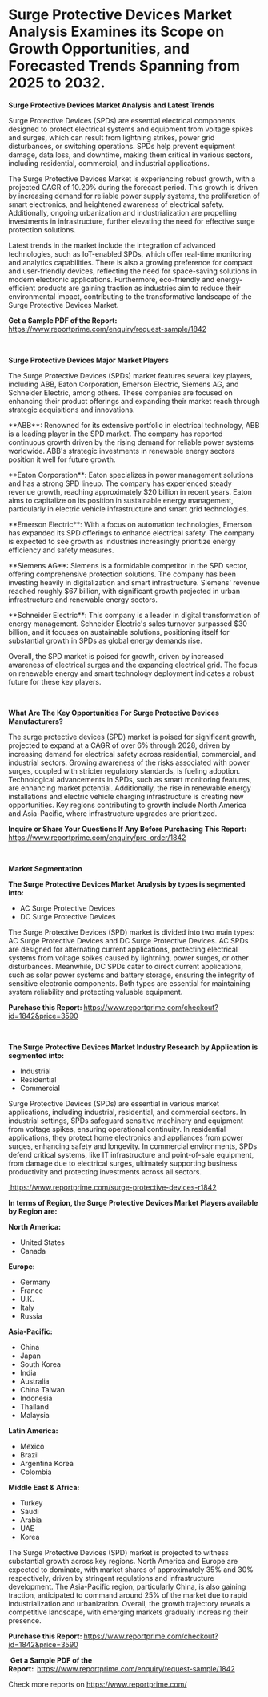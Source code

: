 <p><h1>Surge Protective Devices Market Analysis Examines its Scope on Growth Opportunities, and Forecasted Trends Spanning from 2025 to 2032.</h1></p><p><strong>Surge Protective Devices Market Analysis and Latest Trends</strong></p>
<p><p>Surge Protective Devices (SPDs) are essential electrical components designed to protect electrical systems and equipment from voltage spikes and surges, which can result from lightning strikes, power grid disturbances, or switching operations. SPDs help prevent equipment damage, data loss, and downtime, making them critical in various sectors, including residential, commercial, and industrial applications.</p><p>The Surge Protective Devices Market is experiencing robust growth, with a projected CAGR of 10.20% during the forecast period. This growth is driven by increasing demand for reliable power supply systems, the proliferation of smart electronics, and heightened awareness of electrical safety. Additionally, ongoing urbanization and industrialization are propelling investments in infrastructure, further elevating the need for effective surge protection solutions.</p><p>Latest trends in the market include the integration of advanced technologies, such as IoT-enabled SPDs, which offer real-time monitoring and analytics capabilities. There is also a growing preference for compact and user-friendly devices, reflecting the need for space-saving solutions in modern electronic applications. Furthermore, eco-friendly and energy-efficient products are gaining traction as industries aim to reduce their environmental impact, contributing to the transformative landscape of the Surge Protective Devices Market.</p></p>
<p><strong>Get a Sample PDF of the Report:&nbsp;</strong> <a href="https://www.reportprime.com/enquiry/request-sample/1842?utm_campaign=2244&utm_medium=2&utm_source=Github&utm_content=ia&utm_term=18032025&utm_id=surge-protective-devices">https://www.reportprime.com/enquiry/request-sample/1842</a></p>
<p>&nbsp;</p>
<p><strong>Surge Protective Devices Major Market Players</strong></p>
<p><p>The Surge Protective Devices (SPDs) market features several key players, including ABB, Eaton Corporation, Emerson Electric, Siemens AG, and Schneider Electric, among others. These companies are focused on enhancing their product offerings and expanding their market reach through strategic acquisitions and innovations.</p><p>**ABB**: Renowned for its extensive portfolio in electrical technology, ABB is a leading player in the SPD market. The company has reported continuous growth driven by the rising demand for reliable power systems worldwide. ABB's strategic investments in renewable energy sectors position it well for future growth.</p><p>**Eaton Corporation**: Eaton specializes in power management solutions and has a strong SPD lineup. The company has experienced steady revenue growth, reaching approximately $20 billion in recent years. Eaton aims to capitalize on its position in sustainable energy management, particularly in electric vehicle infrastructure and smart grid technologies.</p><p>**Emerson Electric**: With a focus on automation technologies, Emerson has expanded its SPD offerings to enhance electrical safety. The company is expected to see growth as industries increasingly prioritize energy efficiency and safety measures.</p><p>**Siemens AG**: Siemens is a formidable competitor in the SPD sector, offering comprehensive protection solutions. The company has been investing heavily in digitalization and smart infrastructure. Siemens' revenue reached roughly $67 billion, with significant growth projected in urban infrastructure and renewable energy sectors.</p><p>**Schneider Electric**: This company is a leader in digital transformation of energy management. Schneider Electric's sales turnover surpassed $30 billion, and it focuses on sustainable solutions, positioning itself for substantial growth in SPDs as global energy demands rise.</p><p>Overall, the SPD market is poised for growth, driven by increased awareness of electrical surges and the expanding electrical grid. The focus on renewable energy and smart technology deployment indicates a robust future for these key players.</p></p>
<p>&nbsp;</p>
<p><strong>What Are The Key Opportunities For Surge Protective Devices Manufacturers?</strong></p>
<p><p>The surge protective devices (SPD) market is poised for significant growth, projected to expand at a CAGR of over 6% through 2028, driven by increasing demand for electrical safety across residential, commercial, and industrial sectors. Growing awareness of the risks associated with power surges, coupled with stricter regulatory standards, is fueling adoption. Technological advancements in SPDs, such as smart monitoring features, are enhancing market potential. Additionally, the rise in renewable energy installations and electric vehicle charging infrastructure is creating new opportunities. Key regions contributing to growth include North America and Asia-Pacific, where infrastructure upgrades are prioritized.</p></p>
<p><strong>Inquire or Share Your Questions If Any Before Purchasing This Report:</strong> <a href="https://www.reportprime.com/enquiry/pre-order/1842?utm_campaign=2244&utm_medium=2&utm_source=Github&utm_content=ia&utm_term=18032025&utm_id=surge-protective-devices">https://www.reportprime.com/enquiry/pre-order/1842</a></p>
<p>&nbsp;</p>
<p><strong>Market Segmentation</strong></p>
<p><strong>The Surge Protective Devices Market Analysis by types is segmented into:</strong></p>
<p><ul><li>AC Surge Protective Devices</li><li>DC Surge Protective Devices</li></ul></p>
<p><p>The Surge Protective Devices (SPD) market is divided into two main types: AC Surge Protective Devices and DC Surge Protective Devices. AC SPDs are designed for alternating current applications, protecting electrical systems from voltage spikes caused by lightning, power surges, or other disturbances. Meanwhile, DC SPDs cater to direct current applications, such as solar power systems and battery storage, ensuring the integrity of sensitive electronic components. Both types are essential for maintaining system reliability and protecting valuable equipment.</p></p>
<p><strong>Purchase this Report:&nbsp;</strong><a href="https://www.reportprime.com/checkout?id=1842&price=3590&utm_campaign=2244&utm_medium=2&utm_source=Github&utm_content=ia&utm_term=18032025&utm_id=surge-protective-devices">https://www.reportprime.com/checkout?id=1842&price=3590</a></p>
<p>&nbsp;</p>
<p><strong>The Surge Protective Devices Market Industry Research by Application is segmented into:</strong></p>
<p><ul><li>Industrial</li><li>Residential</li><li>Commercial</li></ul></p>
<p><p>Surge Protective Devices (SPDs) are essential in various market applications, including industrial, residential, and commercial sectors. In industrial settings, SPDs safeguard sensitive machinery and equipment from voltage spikes, ensuring operational continuity. In residential applications, they protect home electronics and appliances from power surges, enhancing safety and longevity. In commercial environments, SPDs defend critical systems, like IT infrastructure and point-of-sale equipment, from damage due to electrical surges, ultimately supporting business productivity and protecting investments across all sectors.</p></p>
<p><a href="https://www.reportprime.com/surge-protective-devices-r1842?utm_campaign=2244&utm_medium=2&utm_source=Github&utm_content=ia&utm_term=18032025&utm_id=surge-protective-devices">&nbsp;https://www.reportprime.com/surge-protective-devices-r1842</a></p>
<p><strong>In terms of Region, the Surge Protective Devices Market Players available by Region are:</strong></p>
<p>
    <p> <strong> North America: </strong>
        <ul>
            <li>United States</li>
            <li>Canada</li>
        </ul>
        </p> 
    <p> <strong> Europe: </strong>
        <ul>
            <li>Germany</li>
            <li>France</li>
            <li>U.K.</li>
            <li>Italy</li>
            <li>Russia</li>
        </ul>
        </p> 
    <p> <strong> Asia-Pacific: </strong>
        <ul>
            <li>China</li>
            <li>Japan</li>
            <li>South Korea</li>
            <li>India</li>
            <li>Australia</li>
            <li>China Taiwan</li>
            <li>Indonesia</li>
            <li>Thailand</li>
            <li>Malaysia</li>
        </ul>
        </p> 
    <p> <strong> Latin America: </strong>
        <ul>
            <li>Mexico</li>
            <li>Brazil</li>
            <li>Argentina Korea</li>
            <li>Colombia</li>
        </ul>
        </p> 
    <p> <strong> Middle East & Africa: </strong>
        <ul>
            <li>Turkey</li>
            <li>Saudi</li>
            <li>Arabia</li>
            <li>UAE</li>
            <li>Korea</li>
        </ul>
    </p>
    </p>
<p><p>The Surge Protective Devices (SPD) market is projected to witness substantial growth across key regions. North America and Europe are expected to dominate, with market shares of approximately 35% and 30% respectively, driven by stringent regulations and infrastructure development. The Asia-Pacific region, particularly China, is also gaining traction, anticipated to command around 25% of the market due to rapid industrialization and urbanization. Overall, the growth trajectory reveals a competitive landscape, with emerging markets gradually increasing their presence.</p></p>
<p><strong>Purchase this Report: </strong><a href="https://www.reportprime.com/checkout?id=1842&price=3590&utm_campaign=2244&utm_medium=2&utm_source=Github&utm_content=ia&utm_term=18032025&utm_id=surge-protective-devices">https://www.reportprime.com/checkout?id=1842&price=3590</a></p>
<p>&nbsp;<strong>Get a Sample PDF of the Report:&nbsp;&nbsp;</strong><a href="https://www.reportprime.com/enquiry/request-sample/1842?utm_campaign=2244&utm_medium=2&utm_source=Github&utm_content=ia&utm_term=18032025&utm_id=surge-protective-devices">https://www.reportprime.com/enquiry/request-sample/1842</a></p>
<p><strong></strong></p>
<p>Check more reports on <a href="https://www.reportprime.com/?utm_campaign=2244&utm_medium=2&utm_source=Github&utm_content=ia&utm_term=18032025&utm_id=surge-protective-devices">https://www.reportprime.com/</a></p>